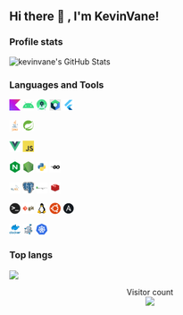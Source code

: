 ## Hi there 👋 , I'm KevinVane!

<!--
**kevinvane/kevinvane** is a ✨ _special_ ✨ repository because its `README.md` (this file) appears on your GitHub profile.

Here are some ideas to get you started:

- 🔭 I’m currently working on ...
- 🌱 I’m currently learning ...
- 👯 I’m looking to collaborate on ...
- 🤔 I’m looking for help with ...
- 💬 Ask me about ...
- 📫 How to reach me: ...
- 😄 Pronouns: ...
- ⚡ Fun fact: ...
-->



<!-- <h4 align="center">Profile stats</h4> -->
### Profile stats

<!-- ![kevinvane's github stats](https://github-readme-stats.vercel.app/api?username=kevinvane&show_icons=true&theme=radica) -->


<img src="https://github-readme-stats.vercel.app/api?username=kevinvane&&show_icons=true&theme=radical&line_height=27&v=5" alt="kevinvane's GitHub Stats" />




### Languages and Tools
<!-- https://github.com/github/explore/blob/19970d10c7cbfec725fd16dd83e5d813caed4203/topics-->

<code><img height="20" src="https://raw.githubusercontent.com/github/explore/19970d10c7cbfec725fd16dd83e5d813caed4203/topics/kotlin/kotlin.png"></code>
<code><img height="20" src="https://raw.githubusercontent.com/github/explore/19970d10c7cbfec725fd16dd83e5d813caed4203/topics/android/android.png"></code>
<code><img height="20" src="https://raw.githubusercontent.com/github/explore/19970d10c7cbfec725fd16dd83e5d813caed4203/topics/android-studio/android-studio.png"></code>
<code><img height="20" src="https://raw.githubusercontent.com/github/explore/19970d10c7cbfec725fd16dd83e5d813caed4203/topics/jetpack-compose/jetpack-compose.png"></code>
<code><img height="20" src="https://raw.githubusercontent.com/github/explore/19970d10c7cbfec725fd16dd83e5d813caed4203/topics/flutter/flutter.png"></code>

<code><img height="20" src="https://raw.githubusercontent.com/github/explore/19970d10c7cbfec725fd16dd83e5d813caed4203/topics/java/java.png"></code>
<code><img height="20" src="https://raw.githubusercontent.com/github/explore/19970d10c7cbfec725fd16dd83e5d813caed4203/topics/spring-boot/spring-boot.png"></code>

<code><img height="20" src="https://raw.githubusercontent.com/github/explore/19970d10c7cbfec725fd16dd83e5d813caed4203/topics/vue/vue.png"></code>
<code><img height="20" src="https://raw.githubusercontent.com/github/explore/19970d10c7cbfec725fd16dd83e5d813caed4203/topics/javascript/javascript.png"></code>

<code><img height="20" src="https://raw.githubusercontent.com/github/explore/19970d10c7cbfec725fd16dd83e5d813caed4203/topics/nginx/nginx.png"></code>
<code><img height="20" src="https://raw.githubusercontent.com/github/explore/19970d10c7cbfec725fd16dd83e5d813caed4203/topics/nodejs/nodejs.png"></code>
<code><img height="20" src="https://raw.githubusercontent.com/github/explore/19970d10c7cbfec725fd16dd83e5d813caed4203/topics/python/python.png"></code>
<code><img height="20" src="https://raw.githubusercontent.com/github/explore/19970d10c7cbfec725fd16dd83e5d813caed4203/topics/go/go.png"></code>

<code><img height="20" src="https://raw.githubusercontent.com/github/explore/19970d10c7cbfec725fd16dd83e5d813caed4203/topics/mysql/mysql.png"></code>
<code><img height="20" src="https://raw.githubusercontent.com/github/explore/19970d10c7cbfec725fd16dd83e5d813caed4203/topics/postgresql/postgresql.png"></code>
<code><img height="20" src="https://raw.githubusercontent.com/github/explore/19970d10c7cbfec725fd16dd83e5d813caed4203/topics/mongodb/mongodb.png"></code>
<code><img height="20" src="https://raw.githubusercontent.com/github/explore/19970d10c7cbfec725fd16dd83e5d813caed4203/topics/redis/redis.png"></code>

<code><img height="20" src="https://raw.githubusercontent.com/github/explore/19970d10c7cbfec725fd16dd83e5d813caed4203/topics/terminal/terminal.png"></code>
<code><img height="20" src="https://raw.githubusercontent.com/github/explore/19970d10c7cbfec725fd16dd83e5d813caed4203/topics/git/git.png"></code>
<code><img height="20" src="https://raw.githubusercontent.com/github/explore/19970d10c7cbfec725fd16dd83e5d813caed4203/topics/linux/linux.png"></code>
<code><img height="20" src="https://raw.githubusercontent.com/github/explore/19970d10c7cbfec725fd16dd83e5d813caed4203/topics/ubuntu/ubuntu.png"></code>
<code><img height="20" src="https://raw.githubusercontent.com/github/explore/19970d10c7cbfec725fd16dd83e5d813caed4203/topics/ansible/ansible.png"></code>

<code><img height="20" src="https://raw.githubusercontent.com/github/explore/19970d10c7cbfec725fd16dd83e5d813caed4203/topics/docker/docker.png"></code>
<code><img height="20" src="https://raw.githubusercontent.com/github/explore/19970d10c7cbfec725fd16dd83e5d813caed4203/topics/docker-compose/docker-compose.png"></code>
<code><img height="20" src="https://raw.githubusercontent.com/github/explore/19970d10c7cbfec725fd16dd83e5d813caed4203/topics/kubernetes/kubernetes.png"></code>

<!-- <h4 align="center">Top langs</h4> -->
### Top langs

<a href="https://github.com/ashwanisng">
  <img align="center" src="https://github-readme-stats.vercel.app/api/top-langs/?username=kevinvane&theme=radical&hide=glsl,python" />
</a>

<p align="center"> 
  Visitor count<br>
  <img src="https://profile-counter.glitch.me/kevinvane/count.svg" />
</p>
